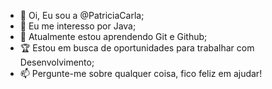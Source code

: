- 👋 Oi, Eu sou a @PatriciaCarla;
- 👀 Eu me interesso por Java;
- 🌱 Atualmente estou aprendendo Git e Github;
- 🏆 Estou em busca de oportunidades para trabalhar com Desenvolvimento;
- 📫 Pergunte-me sobre qualquer coisa, fico feliz em ajudar!
